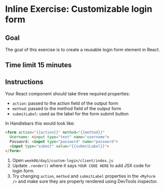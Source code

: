# Inline Exercise: Customizable login form

## Goal

The goal of this exercise is to create a reusable login
form element in React.

## Time limit 15 minutes

## Instructions

Your React component should take three required
properties:

- `action`: passed to the action field of the output form
- `method`: passed to the method field of the output form
- `submitLabel`: used as the label for the form submit
  button

In Handlebars this would look like:

```html
<form action="{{action}}" method="{{method}}"
  Username: <input type="text" name="username">
  Password: <input type="password" name="password">
  <input type="submit" value="{{submitLabel}}">
</form>
```

1. Open `week06/day1/custom-login/client/index.js`
1. Update `.render()` where it says `YOUR CODE HERE` to add JSX code
   for login form.
1. Try changing `action`, `method` and `submitLabel` properties in the
   `<MyForm />` and make sure they are properly rendered using DevTools
   inspector.
